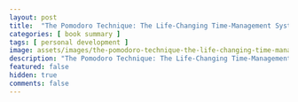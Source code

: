 ```yaml
---
layout: post
title:  "The Pomodoro Technique: The Life-Changing Time-Management System by Francesco Cirillo Book Summary"
categories: [ book summary ]
tags: [ personal development ]
image: assets/images/the-pomodoro-technique-the-life-changing-time-management-system.png
description: "The Pomodoro Technique: The Life-Changing Time-Management System by Francesco Cirillo Book Summary"
featured: false
hidden: true
comments: false
---
```


